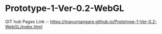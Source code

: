 # Prototype-1-Ver-0.2-WebGL
 
GIT hub Pages Link :- https://mayurnangare.github.io/Prototype-1-Ver-0.2-WebGL/index.html
